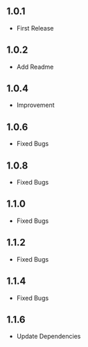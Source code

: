 ## 1.0.1
- First Release

## 1.0.2
- Add Readme

## 1.0.4
- Improvement

## 1.0.6
- Fixed Bugs

## 1.0.8
- Fixed Bugs

## 1.1.0
- Fixed Bugs

## 1.1.2
- Fixed Bugs

## 1.1.4
- Fixed Bugs

## 1.1.6
- Update Dependencies
